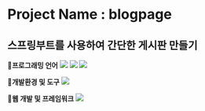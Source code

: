 # Project Name : blogpage
## 스프링부트를 사용하여 간단한 게시판 만들기 

📌**프로그래밍 언어**
<img src="https://img.shields.io/badge/java-007396?style=for-the-badge&logo=openjdk&logoColor=white">
<img src="https://img.shields.io/badge/html5-E34F26?style=for-the-badge&logo=html5&logoColor=white">
<img src="https://img.shields.io/badge/css3-1572B6?style=for-the-badge&logo=css3&logoColor=white">

📌**개발환경 및 도구**
<img src="https://img.shields.io/badge/visualstudiocode-007ACC?style=for-the-badge&logo=visualstudiocode&logoColor=white">

📌**웹 개발 및 프레임워크**
<img src="https://img.shields.io/badge/springboot-6DB33F?style=for-the-badge&logo=springboot&logoColor=white">

